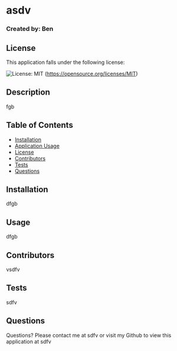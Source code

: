# asdv
  ### Created by: Ben

  ## License
This application falls under the following license:

![License: MIT](https://img.shields.io/badge/License-MIT-yellow.svg)
(https://opensource.org/licenses/MIT)
  

  ## Description
  fgb

  ## Table of Contents
  - [Installation](#installation)
  - [Application Usage](#usage)
  - [License](#license)
  - [Contributors](#contributors)
  - [Tests](#tests)
  - [Questions](#questions)

  ## Installation
  dfgb

  ## Usage
  dfgb

  ## Contributors
  vsdfv

  ## Tests
  sdfv

  ## Questions
  Questions? Please contact me at sdfv or visit my Github to view this application at sdfv

